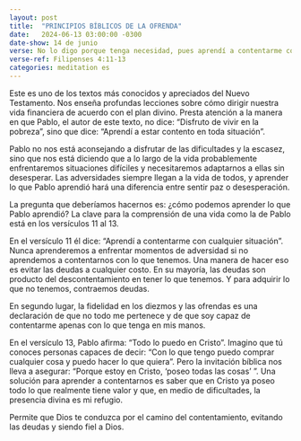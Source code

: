 ```yaml
---
layout: post
title:  "PRINCIPIOS BÍBLICOS DE LA OFRENDA"
date:   2024-06-13 03:00:00 -0300
date-show: 14 de junio
verse: No lo digo porque tenga necesidad, pues aprendí a contentarme con cualquier situación. Sé vivir en pobreza y en abundancia; aprendí a estar contento en toda situación, bien alimentado o con hambre, en abundancia o en necesidad. Todo lo puedo en Cristo que me fortalece.
verse-ref: Filipenses 4:11-13
categories: meditation es
---
```


Este es uno de los textos más conocidos y apreciados del Nuevo Testamento. Nos enseña profundas lecciones sobre cómo dirigir nuestra vida financiera de acuerdo con el plan divino. Presta atención a la manera en que Pablo, el autor de este texto, no dice: “Disfruto de vivir en la pobreza”, sino que dice: “Aprendí a estar contento en toda situación”.

Pablo no nos está aconsejando a disfrutar de las dificultades y la escasez, sino que nos está diciendo que a lo largo de la vida probablemente enfrentaremos situaciones difíciles y necesitaremos adaptarnos a ellas sin desesperar. Las adversidades siempre llegan a la vida de todos, y aprender lo que Pablo aprendió hará una diferencia entre sentir paz o desesperación.

La pregunta que deberíamos hacernos es: ¿cómo podemos aprender lo que Pablo aprendió? La clave para la comprensión de una vida como la de Pablo está en los versículos 11 al 13.

En el versículo 11 él dice: “Aprendí a contentarme con cualquier situación”. Nunca aprenderemos a enfrentar momentos de adversidad si no aprendemos a contentarnos con lo que tenemos. Una manera de hacer eso es evitar las deudas a cualquier costo. En su mayoría, las deudas son producto del descontentamiento en tener lo que tenemos. Y para adquirir lo que no tenemos, contraemos deudas.

En segundo lugar, la fidelidad en los diezmos y las ofrendas es una declaración de que no todo me pertenece y de que soy capaz de contentarme apenas con lo que tenga en mis manos.

En el versículo 13, Pablo afirma: “Todo lo puedo en Cristo”. Imagino que tú conoces personas capaces de decir: “Con lo que tengo puedo comprar cualquier cosa y puedo hacer lo que quiera”. Pero la invitación bíblica nos lleva a asegurar: “Porque estoy en Cristo, ‘poseo todas las cosas’ ”. Una solución para aprender a contentarnos es saber que en Cristo ya poseo todo lo que realmente tiene valor y que, en medio de dificultades, la presencia divina es mi refugio.

Permite que Dios te conduzca por el camino del contentamiento, evitando las deudas y siendo fiel a Dios.
